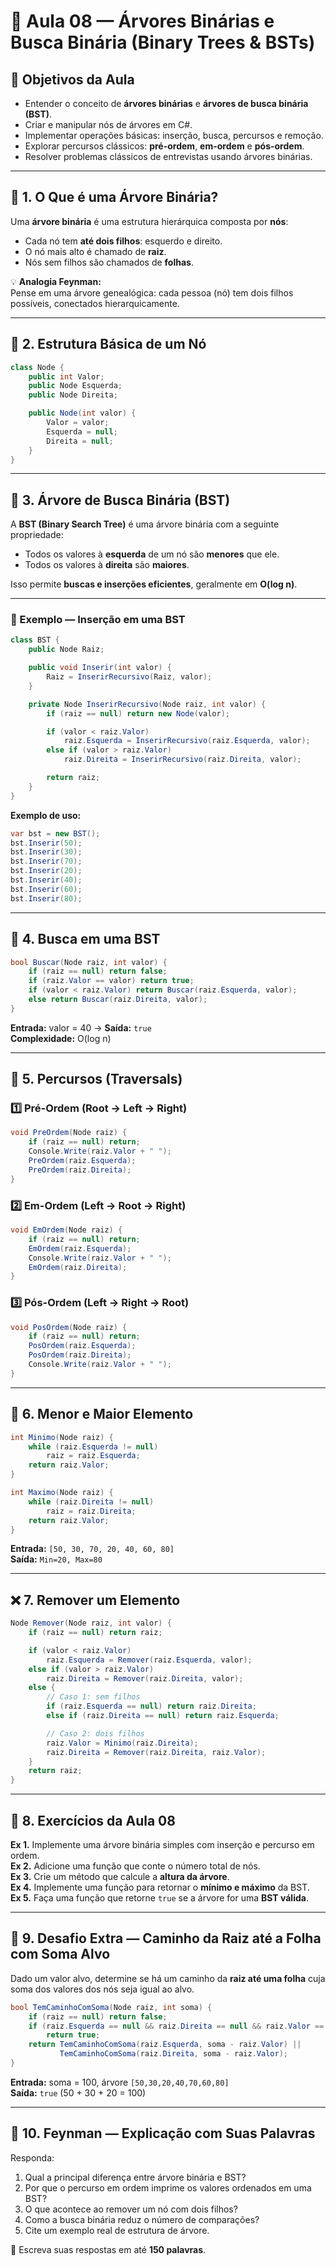 # 📘 Aula 08 — Árvores Binárias e Busca Binária (Binary Trees & BSTs)

## 🎯 Objetivos da Aula
- Entender o conceito de **árvores binárias** e **árvores de busca binária (BST)**.
- Criar e manipular nós de árvores em C#.
- Implementar operações básicas: inserção, busca, percursos e remoção.
- Explorar percursos clássicos: **pré-ordem**, **em-ordem** e **pós-ordem**.
- Resolver problemas clássicos de entrevistas usando árvores binárias.

---

## 🌳 1. O Que é uma Árvore Binária?

Uma **árvore binária** é uma estrutura hierárquica composta por **nós**:
- Cada nó tem **até dois filhos**: esquerdo e direito.
- O nó mais alto é chamado de **raiz**.
- Nós sem filhos são chamados de **folhas**.

💡 **Analogia Feynman:**  
Pense em uma árvore genealógica: cada pessoa (nó) tem dois filhos possíveis, conectados hierarquicamente.

---

## 🧩 2. Estrutura Básica de um Nó

```csharp
class Node {
    public int Valor;
    public Node Esquerda;
    public Node Direita;

    public Node(int valor) {
        Valor = valor;
        Esquerda = null;
        Direita = null;
    }
}
```

---

## 🌲 3. Árvore de Busca Binária (BST)

A **BST (Binary Search Tree)** é uma árvore binária com a seguinte propriedade:
- Todos os valores à **esquerda** de um nó são **menores** que ele.
- Todos os valores à **direita** são **maiores**.

Isso permite **buscas e inserções eficientes**, geralmente em **O(log n)**.

---

### 📍 Exemplo — Inserção em uma BST

```csharp
class BST {
    public Node Raiz;

    public void Inserir(int valor) {
        Raiz = InserirRecursivo(Raiz, valor);
    }

    private Node InserirRecursivo(Node raiz, int valor) {
        if (raiz == null) return new Node(valor);

        if (valor < raiz.Valor)
            raiz.Esquerda = InserirRecursivo(raiz.Esquerda, valor);
        else if (valor > raiz.Valor)
            raiz.Direita = InserirRecursivo(raiz.Direita, valor);

        return raiz;
    }
}
```

**Exemplo de uso:**

```csharp
var bst = new BST();
bst.Inserir(50);
bst.Inserir(30);
bst.Inserir(70);
bst.Inserir(20);
bst.Inserir(40);
bst.Inserir(60);
bst.Inserir(80);
```

---

## 🔎 4. Busca em uma BST

```csharp
bool Buscar(Node raiz, int valor) {
    if (raiz == null) return false;
    if (raiz.Valor == valor) return true;
    if (valor < raiz.Valor) return Buscar(raiz.Esquerda, valor);
    else return Buscar(raiz.Direita, valor);
}
```

**Entrada:** valor = 40 → **Saída:** `true`  
**Complexidade:** O(log n)

---

## 🔁 5. Percursos (Traversals)

### 1️⃣ Pré-Ordem (Root → Left → Right)

```csharp
void PreOrdem(Node raiz) {
    if (raiz == null) return;
    Console.Write(raiz.Valor + " ");
    PreOrdem(raiz.Esquerda);
    PreOrdem(raiz.Direita);
}
```

### 2️⃣ Em-Ordem (Left → Root → Right)

```csharp
void EmOrdem(Node raiz) {
    if (raiz == null) return;
    EmOrdem(raiz.Esquerda);
    Console.Write(raiz.Valor + " ");
    EmOrdem(raiz.Direita);
}
```

### 3️⃣ Pós-Ordem (Left → Right → Root)

```csharp
void PosOrdem(Node raiz) {
    if (raiz == null) return;
    PosOrdem(raiz.Esquerda);
    PosOrdem(raiz.Direita);
    Console.Write(raiz.Valor + " ");
}
```

---

## 🌿 6. Menor e Maior Elemento

```csharp
int Minimo(Node raiz) {
    while (raiz.Esquerda != null)
        raiz = raiz.Esquerda;
    return raiz.Valor;
}

int Maximo(Node raiz) {
    while (raiz.Direita != null)
        raiz = raiz.Direita;
    return raiz.Valor;
}
```

**Entrada:** `[50, 30, 70, 20, 40, 60, 80]`  
**Saída:** `Min=20, Max=80`

---

## ❌ 7. Remover um Elemento

```csharp
Node Remover(Node raiz, int valor) {
    if (raiz == null) return raiz;

    if (valor < raiz.Valor)
        raiz.Esquerda = Remover(raiz.Esquerda, valor);
    else if (valor > raiz.Valor)
        raiz.Direita = Remover(raiz.Direita, valor);
    else {
        // Caso 1: sem filhos
        if (raiz.Esquerda == null) return raiz.Direita;
        else if (raiz.Direita == null) return raiz.Esquerda;

        // Caso 2: dois filhos
        raiz.Valor = Minimo(raiz.Direita);
        raiz.Direita = Remover(raiz.Direita, raiz.Valor);
    }
    return raiz;
}
```

---

## 🧩 8. Exercícios da Aula 08

**Ex 1.** Implemente uma árvore binária simples com inserção e percurso em ordem.  
**Ex 2.** Adicione uma função que conte o número total de nós.  
**Ex 3.** Crie um método que calcule a **altura da árvore**.  
**Ex 4.** Implemente uma função para retornar o **mínimo e máximo** da BST.  
**Ex 5.** Faça uma função que retorne `true` se a árvore for uma **BST válida**.

---

## 💪 9. Desafio Extra — Caminho da Raiz até a Folha com Soma Alvo

Dado um valor alvo, determine se há um caminho da **raiz até uma folha** cuja soma dos valores dos nós seja igual ao alvo.

```csharp
bool TemCaminhoComSoma(Node raiz, int soma) {
    if (raiz == null) return false;
    if (raiz.Esquerda == null && raiz.Direita == null && raiz.Valor == soma)
        return true;
    return TemCaminhoComSoma(raiz.Esquerda, soma - raiz.Valor) ||
           TemCaminhoComSoma(raiz.Direita, soma - raiz.Valor);
}
```

**Entrada:** soma = 100, árvore `[50,30,20,40,70,60,80]`  
**Saída:** `true` (50 + 30 + 20 = 100)

---

## 🧠 10. Feynman — Explicação com Suas Palavras

Responda:
1. Qual a principal diferença entre árvore binária e BST?  
2. Por que o percurso em ordem imprime os valores ordenados em uma BST?  
3. O que acontece ao remover um nó com dois filhos?  
4. Como a busca binária reduz o número de comparações?  
5. Cite um exemplo real de estrutura de árvore.

📝 Escreva suas respostas em até **150 palavras**.
